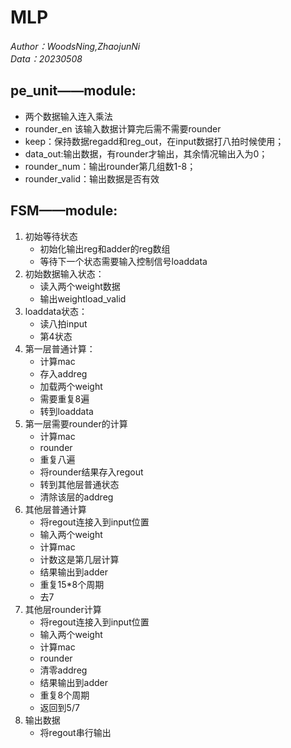 # MLP
*Author：WoodsNing,ZhaojunNi*     
*Data：20230508*
## pe_unit——module:
- 两个数据输入连入乘法
- rounder_en 该输入数据计算完后需不需要rounder
- keep：保持数据regadd和reg_out，在input数据打八拍时候使用；
- data_out:输出数据，有rounder才输出，其余情况输出入为0；
- rounder_num：输出rounder第几组数1-8；
- rounder_valid：输出数据是否有效


## FSM——module:
1. 初始等待状态
    - 初始化输出reg和adder的reg数组
    - 等待下一个状态需要输入控制信号loaddata
2. 初始数据输入状态：
   - 读入两个weight数据
   - 输出weightload_valid
3. loaddata状态：
    - 读八拍input
    - 第4状态
4. 第一层普通计算：
    - 计算mac
    - 存入addreg
    - 加载两个weight
    - 需要重复8遍
    - 转到loaddata
5. 第一层需要rounder的计算
    - 计算mac
    - rounder
    - 重复八遍
    - 将rounder结果存入regout
    - 转到其他层普通状态
    - 清除该层的addreg
6. 其他层普通计算
    - 将regout连接入到input位置
    - 输入两个weight
    - 计算mac
    - 计数这是第几层计算
    - 结果输出到adder
    - 重复15*8个周期
    - 去7
7. 其他层rounder计算
    - 将regout连接入到input位置
    - 输入两个weight
    - 计算mac
    - rounder
    - 清零addreg
    - 结果输出到adder
    - 重复8个周期
    - 返回到5/7
8. 输出数据
    - 将regout串行输出
  
